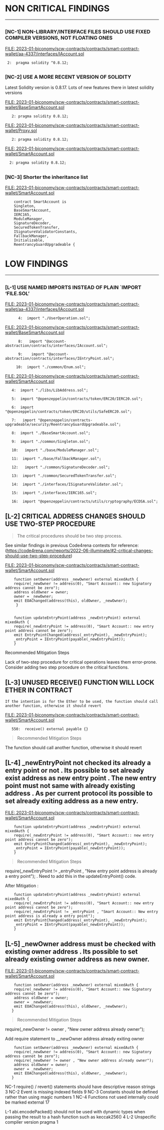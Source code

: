 # NON CRITICAL FINDINGS
---------------------------------------------------------------------------------------------------------------------------------------------------------------------

##

### [NC-1] NON-LIBRARY/INTERFACE FILES SHOULD USE FIXED COMPILER VERSIONS, NOT FLOATING ONES

[FILE: 2023-01-biconomy/scw-contracts/contracts/smart-contract-wallet/aa-4337/interfaces/IAccount.sol](https://github.com/code-423n4/2023-01-biconomy/blob/main/scw-contracts/contracts/smart-contract-wallet/aa-4337/interfaces/IAccount.sol)

     2:  pragma solidity ^0.8.12;

##

### [NC-2] USE A MORE RECENT VERSION OF SOLIDITY

Latest Solidity version is 0.8.17. Lots of new features there in latest solidity versions 

[FILE: 2023-01-biconomy/scw-contracts/contracts/smart-contract-wallet/BaseSmartAccount.sol](https://github.com/code-423n4/2023-01-biconomy/blob/main/scw-contracts/contracts/smart-contract-wallet/BaseSmartAccount.sol)

       2: pragma solidity 0.8.12;

[FILE: 2023-01-biconomy/scw-contracts/contracts/smart-contract-wallet/Proxy.sol](https://github.com/code-423n4/2023-01-biconomy/blob/main/scw-contracts/contracts/smart-contract-wallet/Proxy.sol)

       2: pragma solidity 0.8.12;

[FILE: 2023-01-biconomy/scw-contracts/contracts/smart-contract-wallet/SmartAccount.sol](https://github.com/code-423n4/2023-01-biconomy/blob/main/scw-contracts/contracts/smart-contract-wallet/SmartAccount.sol)

      2: pragma solidity 0.8.12;

##

### [NC-3]  Shorter the inheritance list

[FILE: 2023-01-biconomy/scw-contracts/contracts/smart-contract-wallet/SmartAccount.sol](https://github.com/code-423n4/2023-01-biconomy/blob/main/scw-contracts/contracts/smart-contract-wallet/SmartAccount.sol)

        contract SmartAccount is 
        Singleton,
        BaseSmartAccount,
        IERC165,
        ModuleManager,
        SignatureDecoder,
        SecuredTokenTransfer,
        ISignatureValidatorConstants,
        FallbackManager,
        Initializable,
        ReentrancyGuardUpgradeable {



# LOW FINDINGS

---------------------------------------------------------------------------------------------------------------------------------------------------------------

##

### [L-1]  USE NAMED IMPORTS INSTEAD OF PLAIN `IMPORT ‘FILE.SOL’

[FILE: 2023-01-biconomy/scw-contracts/contracts/smart-contract-wallet/aa-4337/interfaces/IAccount.sol](https://github.com/code-423n4/2023-01-biconomy/blob/main/scw-contracts/contracts/smart-contract-wallet/aa-4337/interfaces/IAccount.sol)

          4:  import "./UserOperation.sol";

[FILE: 2023-01-biconomy/scw-contracts/contracts/smart-contract-wallet/BaseSmartAccount.sol](https://github.com/code-423n4/2023-01-biconomy/blob/main/scw-contracts/contracts/smart-contract-wallet/BaseSmartAccount.sol)

          8:   import "@account-abstraction/contracts/interfaces/IAccount.sol";

          9:    import "@account-abstraction/contracts/interfaces/IEntryPoint.sol";

         10:  import "./common/Enum.sol";

[FILE: 2023-01-biconomy/scw-contracts/contracts/smart-contract-wallet/SmartAccount.sol](https://github.com/code-423n4/2023-01-biconomy/blob/main/scw-contracts/contracts/smart-contract-wallet/SmartAccount.sol)

       4:  import "./libs/LibAddress.sol";

       5:  import "@openzeppelin/contracts/token/ERC20/IERC20.sol";

       6:  import "@openzeppelin/contracts/token/ERC20/utils/SafeERC20.sol";

       7:   import "@openzeppelin/contracts-upgradeable/security/ReentrancyGuardUpgradeable.sol";

       8:  import "./BaseSmartAccount.sol";

       9:  import "./common/Singleton.sol";

       10:   import "./base/ModuleManager.sol";

       11:  import "./base/FallbackManager.sol";

       12:   import "./common/SignatureDecoder.sol";

       13:  import "./common/SecuredTokenTransfer.sol";

       14:  import "./interfaces/ISignatureValidator.sol";

       15:  import "./interfaces/IERC165.sol";

       16:  import "@openzeppelin/contracts/utils/cryptography/ECDSA.sol";

##

## [L-2]  CRITICAL ADDRESS CHANGES SHOULD USE TWO-STEP PROCEDURE  

> The critical procedures should be two step process.

See similar findings in previous Code4rena contests for reference:
(https://code4rena.com/reports/2022-06-illuminate/#2-critical-changes-should-use-two-step-procedure)


[FILE: 2023-01-biconomy/scw-contracts/contracts/smart-contract-wallet/SmartAccount.sol](https://github.com/code-423n4/2023-01-biconomy/blob/main/scw-contracts/contracts/smart-contract-wallet/SmartAccount.sol)  


        function setOwner(address _newOwner) external mixedAuth {
        require(_newOwner != address(0), "Smart Account:: new Signatory address cannot be zero");
        address oldOwner = owner;
        owner = _newOwner;
        emit EOAChanged(address(this), oldOwner, _newOwner);
         }


        function updateEntryPoint(address _newEntryPoint) external mixedAuth {
        require(_newEntryPoint != address(0), "Smart Account:: new entry point address cannot be zero");
        emit EntryPointChanged(address(_entryPoint), _newEntryPoint);
        _entryPoint = IEntryPoint(payable(_newEntryPoint));
        }

Recommended Mitigation Steps

Lack of two-step procedure for critical operations leaves them error-prone. Consider adding two step procedure on the critical functions.

##

## [L-3]  UNUSED RECEIVE() FUNCTION WILL LOCK ETHER IN CONTRACT

    If the intention is for the Ether to be used, the function should call another function, otherwise it should revert

[FILE: 2023-01-biconomy/scw-contracts/contracts/smart-contract-wallet/SmartAccount.sol](https://github.com/code-423n4/2023-01-biconomy/blob/main/scw-contracts/contracts/smart-contract-wallet/SmartAccount.sol)  

       550:  receive() external payable {}


> Recommended Mitigation Steps

The function should call another function, otherwise it should revert

##

## [L-4]  _newEntryPoint not checked its already a entry point or not  . Its possible to set already exist address as new entry point . The new entry point must not same with already existing address . As per current protocol its possible to set already exiting address as a new entry.

[FILE: 2023-01-biconomy/scw-contracts/contracts/smart-contract-wallet/SmartAccount.sol](https://github.com/code-423n4/2023-01-biconomy/blob/main/scw-contracts/contracts/smart-contract-wallet/SmartAccount.sol)  

        function updateEntryPoint(address _newEntryPoint) external mixedAuth {
        require(_newEntryPoint != address(0), "Smart Account:: new entry point address cannot be zero");
        emit EntryPointChanged(address(_entryPoint), _newEntryPoint);
        _entryPoint = IEntryPoint(payable(_newEntryPoint));
        }

> Recommended Mitigation Steps

 require(_newEntryPoint != _entryPoint , "New entry point address is already a entry point"); . Need to add this in the updateEntryPoint() code.

After Mitigation :

        function updateEntryPoint(address _newEntryPoint) external mixedAuth {
        require(_newEntryPoint != address(0), "Smart Account:: new entry point address cannot be zero");
        require(_newEntryPoint != _entryPoint , "Smart Account:: New entry point address is already a entry point");
        emit EntryPointChanged(address(_entryPoint), _newEntryPoint);
        _entryPoint = IEntryPoint(payable(_newEntryPoint));
        }

##

## [L-5]  _newOwner address must be checked with existing owner address . Its possible to set already existing owner address as new owner.

[FILE: 2023-01-biconomy/scw-contracts/contracts/smart-contract-wallet/SmartAccount.sol](https://github.com/code-423n4/2023-01-biconomy/blob/main/scw-contracts/contracts/smart-contract-wallet/SmartAccount.sol)  

        function setOwner(address _newOwner) external mixedAuth {
        require(_newOwner != address(0), "Smart Account:: new Signatory address cannot be zero");
        address oldOwner = owner;
        owner = _newOwner;
        emit EOAChanged(address(this), oldOwner, _newOwner);
       }

> Recommended Mitigation Steps

require(_newOwner != owner , "New owner address already owner");

Add require statement to __newOwner address already exiting owner

        function setOwner(address _newOwner) external mixedAuth {
        require(_newOwner != address(0), "Smart Account:: new Signatory address cannot be zero");
        require(_newOwner != owner , "New owner address already owner");
        address oldOwner = owner;
        owner = _newOwner;
        emit EOAChanged(address(this), oldOwner, _newOwner);
       }

         








NC-1	require() / revert() statements should have descriptive reason strings	3
NC-2	Event is missing indexed fields	9
NC-3	Constants should be defined rather than using magic numbers	1
NC-4	Functions not used internally could be marked external	17

L-1	abi.encodePacked() should not be used with dynamic types when passing the result to a hash function such as keccak256()	4
L-2	Unspecific compiler version pragma	1

